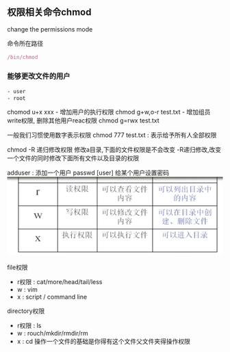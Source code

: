 ## 权限相关命令chmod
change the permissions mode

命令所在路径
```js
/bin/chmod
```
### 能够更改文件的用户
    - user
    - root

chomod u+x xxx
    - 增加用户的执行权限
chmod g+w,o-r test.txt
    - 增加组员write权限, 删除其他用户reac权限
chmod g=rwx test.txt

一般我们习惯使用数字表示权限
chmod 777 test.txt : 表示给予所有人全部权限

chmod -R 递归修改权限
修改a目录,下面的文件权限是不会改变
-R递归修改,改变一个文件的同时修改下面所有文件以及目录的权限

adduser : 添加一个用户
passwd [user] 给某个用户设置密码
<img src='images/文件权限.png'>

file权限
- r权限 : cat/more/head/tail/less
- w : vim
- x : script / command line
  
directory权限
- r权限 : ls
- w : rouch/mkdir/rmdir/rm
- x : cd
操作一个文件的基础是你得有这个文件父文件夹得操作权限


